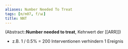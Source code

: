 ```yaml
---
aliases: Number Needed To Treat
tags: [m/m07, f/📊]
title: NNT
---
```

(Abstract::**Number needed to treat**, Kehrwert der [[ARR]])
- z.B. 1 / 0.5% = 200 Interventionen verhindern 1 Ereignis